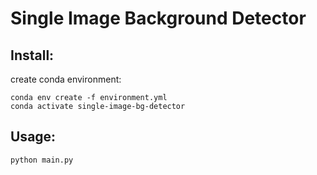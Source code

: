 # Single Image Background Detector
## Install:
create conda environment:
```shell
conda env create -f environment.yml
conda activate single-image-bg-detector
```
## Usage:
```shell
python main.py
```